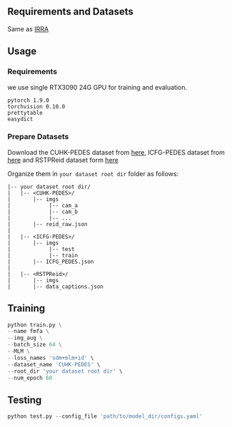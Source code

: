 ## Requirements and Datasets
Same as [IRRA](https://github.com/anosorae/IRRA)

## Usage
### Requirements
we use single RTX3090 24G GPU for training and evaluation. 
```
pytorch 1.9.0
torchvision 0.10.0
prettytable
easydict
```

### Prepare Datasets
Download the CUHK-PEDES dataset from [here](https://github.com/ShuangLI59/Person-Search-with-Natural-Language-Description), ICFG-PEDES dataset from [here](https://github.com/zifyloo/SSAN) and RSTPReid dataset form [here](https://github.com/NjtechCVLab/RSTPReid-Dataset)

Organize them in `your dataset root dir` folder as follows:
```
|-- your dataset root dir/
|   |-- <CUHK-PEDES>/
|       |-- imgs
|            |-- cam_a
|            |-- cam_b
|            |-- ...
|       |-- reid_raw.json
|
|   |-- <ICFG-PEDES>/
|       |-- imgs
|            |-- test
|            |-- train 
|       |-- ICFG_PEDES.json
|
|   |-- <RSTPReid>/
|       |-- imgs
|       |-- data_captions.json
```


## Training

```python
python train.py \
--name fmfa \
--img_aug \
--batch_size 64 \
--MLM \
--loss_names 'sdm+mlm+id' \
--dataset_name 'CUHK-PEDES' \
--root_dir 'your dataset root dir' \
--num_epoch 60
```

## Testing

```python
python test.py --config_file 'path/to/model_dir/configs.yaml'
```